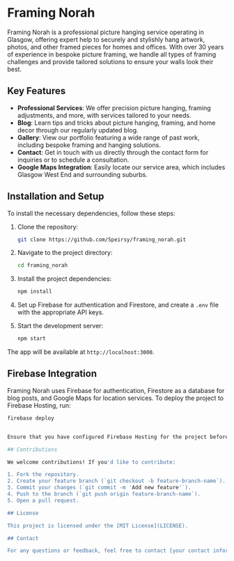 # Framing Norah

Framing Norah is a professional picture hanging service operating in Glasgow, offering expert help to securely and stylishly hang artwork, photos, and other framed pieces for homes and offices. With over 30 years of experience in bespoke picture framing, we handle all types of framing challenges and provide tailored solutions to ensure your walls look their best.

## Key Features

- **Professional Services**: We offer precision picture hanging, framing adjustments, and more, with services tailored to your needs.
- **Blog**: Learn tips and tricks about picture hanging, framing, and home decor through our regularly updated blog.
- **Gallery**: View our portfolio featuring a wide range of past work, including bespoke framing and hanging solutions.
- **Contact**: Get in touch with us directly through the contact form for inquiries or to schedule a consultation.
- **Google Maps Integration**: Easily locate our service area, which includes Glasgow West End and surrounding suburbs.

## Installation and Setup

To install the necessary dependencies, follow these steps:

1. Clone the repository:

    ```bash
    git clone https://github.com/Speirsy/framing_norah.git
    ```

2. Navigate to the project directory:

    ```bash
    cd framing_norah
    ```

3. Install the project dependencies:

    ```bash
    npm install
    ```

4. Set up Firebase for authentication and Firestore, and create a `.env` file with the appropriate API keys.

5. Start the development server:

    ```bash
    npm start
    ```

The app will be available at `http://localhost:3000`.

## Firebase Integration

Framing Norah uses Firebase for authentication, Firestore as a database for blog posts, and Google Maps for location services. To deploy the project to Firebase Hosting, run:

```bash
firebase deploy


Ensure that you have configured Firebase Hosting for the project before running the deploy command.

## Contributions

We welcome contributions! If you'd like to contribute:

1. Fork the repository.
2. Create your feature branch (`git checkout -b feature-branch-name`).
3. Commit your changes (`git commit -m 'Add new feature'`).
4. Push to the branch (`git push origin feature-branch-name`).
5. Open a pull request.

## License

This project is licensed under the [MIT License](LICENSE).

## Contact

For any questions or feedback, feel free to contact [your contact information].
